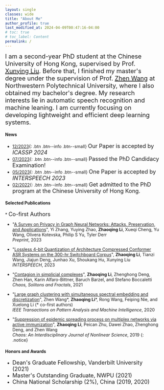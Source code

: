 ```yaml
---
layout: single
classes: wide
title: "About Me"
author_profile: true
last_modified_at: 2024-04-09T00:47:16-04:00
# toc: true
# toc_label: Content
permalink: /
---
```



<!-- # About Me -->
<!-- <hr> -->
<span style="font-size: 20px; font: bold">I am a second-year PhD student at the Chinese University of Hong Kong, supervised by Prof. [Xunying Liu](https://www1.se.cuhk.edu.hk/~xyliu/). Before that, I finished my master's degree under the supervision of Prof. [Zhen Wang](http://iopen.nwpu.edu.cn/info/1329/1369.htm) at Northwestern Polytechnical University, where I also obtained my bachelor's degree. My research interests lie in automatic speech recognition and machine leaning. I am currently focusing on developing lightweight and efficient deep learning systems.</span><br>

#### News
- [12/2023](#link){: .btn .btn--info .btn--small} <font size=4>Our Paper is accepted by <i>ICASSP 2024</i></font>
- [07/2023](#link){: .btn .btn--info .btn--small} <font size=4>Passed the PhD Candidacy Examination!</font>
- [05/2023](#link){: .btn .btn--info .btn--small} <font size=4>One Paper is accepted by <i>INTERSPEECH 2023</i></font>
- [02/2022](#link){: .btn .btn--info .btn--small} <font size=4>Get admitted to the PhD program at the Chinese University of Hong Kong.</font>

<!-- - [07/2021](#link){: .btn .btn--info .btn--small} <font size=4>Our Paper is accepted by <i>Chaos, Solitons & Fractals</i></font>
- [06/2021](#link){: .btn .btn--info .btn--small} <font size=4>Our Paper is accepted by <i>New Journal of Physics</i></font>
- [03/2021](#link){: .btn .btn--info .btn--small} <font size=4>Finish master's degree and was awarded master's "Outstanding Graduate" of NWPU.</font>
- [02/2021](#link){: .btn .btn--info .btn--small} <font size=4>Get admitted to the PhD program at Vanderbilt University and awarded with Dean's Graduate Fellowship.</font>
- [10/2020](#link){: .btn .btn--info .btn--small} <font size=4>Awarded China National Scholarship.</font>
- [06/2020](#link){: .btn .btn--info .btn--small} <font size=4>Our Paper regarding large graph clustering is accepted by <i>IEEE Transactions on Pattern Analysis and Machine Intelligence</i> (T-PAMI).</font> -->




#### Selected Publications
\* <font size=4>Co-first Authors</font>
- "[A Survey on Privacy in Graph Neural Networks: Attacks, Preservation, and Applications](https://arxiv.org/pdf/2308.16375.pdf)", Yi Zhang, Yuying Zhao, **Zhaoqing Li**, Xueqi Cheng, Yu Wang, Olivera Kotevska, Philip S Yu, Tyler Derr  
*Preprint*, 2023 
<!-- {: .notice} -->
- "[Lossless 4-bit Quantization of Architecture Compressed Conformer ASR Systems on the 300-hr Switchboard Corpus](https://www.isca-archive.org/interspeech_2023/li23x_interspeech.pdf)", **Zhaoqing Li**, Tianzi Wang, Jiajun Deng, Junhao Xu, Shoukang Hu, Xunying Liu  
*INTERSPEECH*, 2023 
<!-- {: .notice} -->
- "[Contagion in simplicial complexes](http://arxiv.org/abs/2107.03411)", **Zhaoqing Li**, Zhenghong Deng, Zhen Han, Karin  Alfaro-Bittner, Baruch Barzel, and Stefano Boccaletti  
*Chaos, Solitons and Fractals*, 2021
<!-- {: .notice} -->
- "[Large graph clustering with simultaneous spectral embedding and discretization](https://ieeexplore.ieee.org/abstract/document/9117190)", Zhen Wang\*, **Zhaoqing Li**\*, Rong Wang, Feiping Nie, and Xuelong Li (* co-first authors)  
*IEEE Transactions on Pattern Analysis and Machine Intelligence*, 2020 
<!-- {: .notice} -->
- "[Suppression of epidemic spreading process on multiplex networks via active immunization](https://aip.scitation.org/doi/abs/10.1063/1.5093047)", **Zhaoqing Li**, Peican Zhu, Dawei Zhao, Zhenghong Deng, and Zhen Wang  
*Chaos: An Interdisciplinary Journal of Nonlinear Science*, 2019 
{: .notice}

#### Honors and Awards
- <font size=4>Dean's Graduate Fellowship, Vanderbilt University (2021)</font>
- <font size=4>Master's Outstanding Graduate, NWPU (2021)</font>
- <font size=4>China National Scholarship (2%), China (2019, 2020)</font>

<!-- <details><summary>Click to expand</summary>
<ul> 
<li> Major Courses
    <ul>
    <li>Image Processing and Computer Vision</li>
    <li>Information Theory</li>
    <li>Computer Graphics</li>
    <li>Probablistic Graphic Models</li>
    <li>Deep Learning</li>
    <li>Probability Theory</li>
    <li>Stochastic Processes</li>
    <li>Optimization Theory and Algorithms</li>
    <li>Topics in Data and Decision Analytics (VAE, GAN, etc)</li>
    <li>Data Mining</li>
    <li>Time Series</li>
    <li>Statistics and Probability</li>
    </ul>
</li>
<li> General Courses
    <ul>
    <li>Architecture</li>
    <li>Anatomy and Developmental Biology</li>
    <li>Literary London</li>
    <li>Superhero Movies and Comics</li>
    </ul>
</li>
</ul>
</details> -->

<br>

